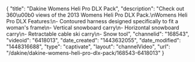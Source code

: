 {
    "title": "Dakine Womens Heli Pro DLX Pack",
    "description": "Check out 360\u00b0 views of the 2013 Womens Heli Pro DLX Pack.\nWomens Heli Pro DLX Features:\n- Contoured harness designed specifically to fit a woman's frame\n- Vertical snowboard carry\n- Horizontal snowboard carry\n- Retractable cable ski carry\n- Snow tool",
    "channelid": "168543",
    "videoid": "6418013",
    "date_created": "1443632055",
    "date_modified": "1448316688",
    "type": "captivate",
    "layout": "channelVideo",
    "url": "\/dakine\/dakine-womens-heli-pro-dlx-pack\/168543-6418013"
}